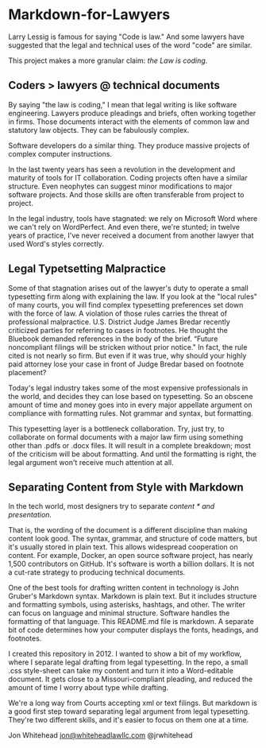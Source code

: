 # Markdown-for-Lawyers

Larry Lessig is famous for saying "Code is law."  And some lawyers have suggested that the legal and technical uses of the word "code" are similar.  

This project makes a more granular claim:  *the Law is coding*. 

## Coders > lawyers @ technical documents  

By saying "the law is coding," I mean that legal writing is like software engineering.  Lawyers produce pleadings and briefs, often working together in firms.  Those documents interact with the elements of common law and statutory law objects. They can be fabulously complex. 

Software developers do a similar thing. They produce massive projects of complex computer instructions.   

In the last twenty years has seen a revolution in the development and maturity of tools for IT collaboration.  Coding projects often have a similar structure.  Even neophytes can suggest minor modifications to major software projects.   And those skills are often transferable from project to project.   

In the legal industry, tools have stagnated: we rely on Microsoft Word where we can't rely on WordPerfect.  And even there, we're stunted;  in twelve years of practice, I've never received a document from another lawyer that used Word's styles correctly.     

## Legal Typetsetting Malpractice
Some of that stagnation arises out of the lawyer's duty to operate a small typesetting firm along with explaining the law.  If you look at the "local rules" of many courts, you will find complex typesetting preferences set down with the force of law.  A violation of those rules carries the threat of professional malpractice.   U.S. District Judge James Bredar recently criticized parties for referring to cases in footnotes. He thought the Bluebook demanded references in the body of the brief.   “Future noncompliant filings will be stricken without prior notice." In fact, the rule cited is not nearly so firm.   But even if it was true, why should your highly paid attorney lose your case in front of Judge Bredar based on footnote placement? 

Today's legal industry takes some of the most expensive professionals in the world, and decides they can lose based on typesetting. So an obscene amount of time and money goes into in every major appellate argument on compliance with formatting rules.  Not grammar and syntax, but formatting.  

This typesetting layer is a bottleneck collaboration.  Try, just try, to collaborate on formal documents with a major law firm using something other than .pdfs or .docx files.  It will result in a complete breakdown; most of the criticism will be about formatting.  And until the formatting is right, the legal argument won't receive much attention at all.  

## Separating Content from Style with Markdown

In the tech world, most designers try to separate *content * and presentation.*   

That is, the wording of the document is a different discipline than making content look good.  The syntax, grammar, and structure of code matters, but it's usually stored in plain text.  This allows widespread cooperation on content.  For example, Docker, an open source software project, has nearly 1,500 contributors on GitHub.  It's software is worth a billion dollars.  It is not a cut-rate strategy to producing technical documents. 

One of the best tools for drafting written content in technology is John Gruber's Markdown syntax.  Markdown is plain text.  But it includes structure and formatting symbols, using asterisks, hashtags, and other.  The writer can focus on language and minimal structure.  Software handles the formatting of that language.  This README.md file is markdown.  A separate bit of code determines how your computer displays the fonts, headings, and footnotes. 

I created this repository in 2012. I wanted to show a bit of my workflow, where I separate legal drafting from legal typesetting.  In the repo, a small .css style-sheet can take my content and turn it into a Word-editable document.  It gets close to a Missouri-compliant pleading, and reduced the amount of time I worry about type while drafting. 

We're a long way from Courts accepting xml or text filings.  But markdown is a good first step toward separating legal argument  from legal typesetting.  They're two different skills, and it's easier to focus on them one at a time. 

Jon Whitehead
jon@whiteheadlawllc.com
@jrwhitehead



